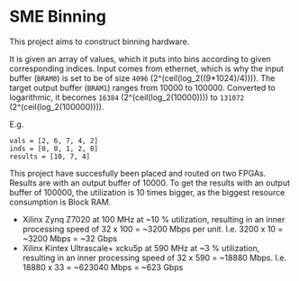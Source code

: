 # SME Binning

This project aims to construct binning hardware.

It is given an array of values, which it puts into bins according to given
corresponding indices. Input comes from ethernet, which is why the input buffer
(``BRAM0``) is set to be of size ``4096`` (2^(ceil(log_2((9*1024)/4)))). The
target output buffer (``BRAM1``) ranges from 10000 to 100000. Converted to
logarithmic, it becomes ``16384`` (2^(ceil(log_2(10000)))) to ``131072``
(2^(ceil(log_2(100000)))).

E.g.

    vals = [2, 6, 7, 4, 2]
    inds = [0, 0, 1, 2, 0]
    results = [10, 7, 4]

This project have succesfully been placed and routed on two FPGAs. Results are
with an output buffer of 10000. To get the results with an output buffer of
100000, the utilization is 10 times bigger, as the biggest resource consumption
is Block RAM.
* Xilinx Zynq Z7020 at 100 MHz at ~10 % utilization, resulting in an inner
  processing speed of 32 x 100 = ~3200 Mbps per unit. I.e. 3200 x 10 = ~3200
  Mbps = ~32 Gbps
* Xilinx Kintex Ultrascale+ xcku5p at 590 MHz at ~3 % utilization, resulting in
  an inner processing speed of 32 x 590 = ~18880 Mbps. I.e. 18880 x 33 =
  ~623040 Mbps = ~623 Gbps
